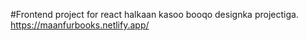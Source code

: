 #Frontend project for react 
halkaan kasoo booqo designka projectiga.
https://maanfurbooks.netlify.app/
